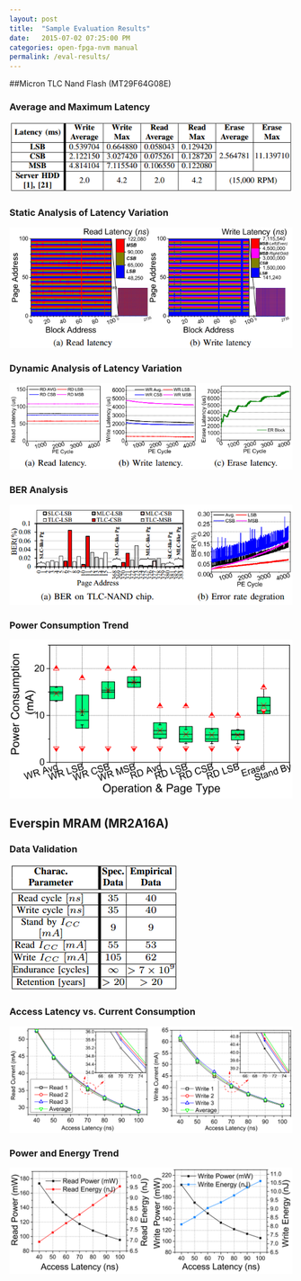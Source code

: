 ```yaml
---
layout: post
title:  "Sample Evaluation Results"
date:   2015-07-02 07:25:00 PM
categories: open-fpga-nvm manual
permalink: /eval-results/
---
```


##Micron TLC Nand Flash (MT29F64G08E)

### Average and Maximum Latency

![](/resource/image/flash_lat1.png)
 
### Static Analysis of Latency Variation

![](/resource/image/flash_lat2.png)
 
### Dynamic Analysis of Latency Variation

![](/resource/image/flash_lat3.png)

### BER Analysis 

![](/resource/image/flash_error.png)
 
### Power Consumption Trend

![](/resource/image/flash_pwr.png)

 
 
## Everspin MRAM (MR2A16A)

### Data Validation

![](/resource/image/mram_validation.png)
 
### Access Latency vs. Current Consumption
![](/resource/image/mram_current.png)
 
### Power and Energy Trend 
![](/resource/image/mram_pwreng.png)
 
 
     